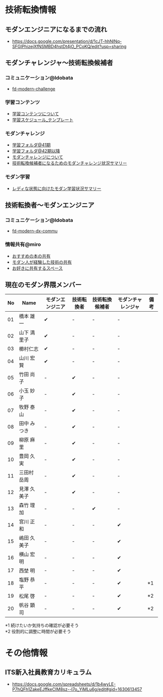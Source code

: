 # 技術転換情報

## モダンエンジニアになるまでの流れ
- https://docs.google.com/presentation/d/1cJT-hhNlNq-SFGlPhizejXfNSMBD4hstDt4jO_PCoKQ/edit?usp=sharing

## モダンチャレンジャ〜技術転換候補者

### コミュニケーション@Idobata
- [fd-modern-challenge](https://idobata.io/#/organization/fd/room/fd-modern-challenge)

### 学習コンテンツ
- [学習コンテンツについて](https://docs.google.com/document/d/1-rEBSPXpudn53JG_Lf-5BsVkoo2QxpnZNprrIIsJUdU/edit?usp=sharing)
- [学習スケジュール_テンプレート](https://docs.google.com/spreadsheets/d/1ji-aAjG6m9Nnvg7szjUQmHV-zsZpt_auAoCJbVKqCZo/edit?usp=sharing)

### モダンチャレンジ
- [学習フォルダ@41期](https://drive.google.com/drive/u/0/folders/1qMwGp39L6IWvZBoF6BsAyAMdNJV1OeiE) 
- [学習フォルダ@42期以降](https://drive.google.com/drive/u/0/folders/0ABcZ66YhkvFJUk9PVA)
- [モダンチャレンジについて](https://docs.google.com/presentation/d/1FGMaV7lcAgZH2AbNZsczY4x4ipQDO3y10qklbZOP048/edit?usp=sharing)
- [技術転換候補者になるためのモダンチャレンジ状況サマリー](https://docs.google.com/spreadsheets/d/1VEgibQc-pAnlCZaYIv9VoWOMahq2WRImBpO_-Jgvtaw/edit?usp=sharing)

### モダン学習
- [レディな状態に向けたモダン学習状況サマリー](https://docs.google.com/spreadsheets/d/1VEgibQc-pAnlCZaYIv9VoWOMahq2WRImBpO_-Jgvtaw/edit?usp=sharing)

## 技術転換者〜モダンエンジニア

### コミュニケーション@Idobata
- [fd-modern-dx-commu](https://idobata.io/#/organization/fd/room/fd-modern-dx-commu)

### 情報共有@miro
- [おすすめの本の共有](https://miro.com/app/board/o9J_kmib1L8=/?moveToWidget=3074457357965560279&cot=14)
- [モダン人が経験した技術の共有](https://miro.com/app/board/o9J_kmib1L8=/?moveToWidget=3074457358544190086&cot=14)
- [お好きに共有するスペース](https://miro.com/app/board/o9J_kmib1L8=/?moveToWidget=3074457359284648039&cot=14)

## 現在のモダン界隈メンバー

|  No  |  Name  |  モダンエンジニア  |  技術転換者  |  技術転換候補者  |  モダンチャレンジャ  |  備考  |
| ---- | ---- | ---- | ---- | ---- | ---- | ---- |
|  01  |  橋本 雄一  |  ✔︎  |  -  |  -  |  -  |    |
|  02  |  山下 満里子  |  ✔︎  |  -  |  -  |  -  |    |
|  03  |  櫛村仁志  |  ✔︎  |  -  |  -  |  -  |    |
|  04  |  山川 宏賢  |  ✔︎  |  -  |  -  |  -  |    |
|  05  |  竹田 尚子  |  -  |  ✔︎  |  -  |  -  |    |
|  06  |  小玉 妙子  |  -  |  ✔︎  |  -  |  -  |    |
|  07  |  牧野 泰山  |  -  |  ✔︎  |  -  |  -  |    |
|  08  |  田中 みつき  |  -  |  ✔︎  |  -  |  -  |    |
|  09  |  柳原 麻里  |  -  |  ✔︎  |  -  |  -  |    |
|  10  |  豊岡 久実  |  -  |  ✔︎  |  -  |  -  |    |
|  11  |  三田村 岳周  |  -  |  ✔︎  |  -  |  -  |    |
|  12  |  見澤 久美子  |  -  |  ✔︎  |  -  |  -  |    |
|  13  |  森竹 理加  |  -  |  -  |  ✔︎  |  -  |    |
|  14  |  宮川 正和  |  -  |  -  |  -  |  ✔︎  |    |
|  15  |  嶋田 久美子  |  -  |  -  |  -  |  ✔︎  |    |
|  16  |  横山 宏明  |  -  |  -  |  -  |  ✔︎  |    |
|  17  |  西埜 明  |  -  |  -  |  -  |  ✔︎  |    |
|  18  |  塩野 恭平  |  -  |  -  |  -  |  ✔︎  |  *1  |
|  19  |  松尾 啓  |  -  |  -  |  -  |  ✔︎  |  *2  |
|  20  |  帆谷 顕司  |  -  |  -  |  -  |  ✔︎  |  *2  |

*1 続けたいか気持ちの確認が必要そう  
*2 役割的に調整に時間が必要そう


# その他情報

## ITS新入社員教育カリキュラム
- https://docs.google.com/spreadsheets/d/1b4wyLE-P7hQFh1ZakeEJffkeCIM8sz--I7o_YiMLu6g/edit#gid=1630613457
